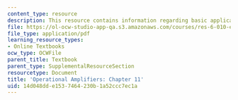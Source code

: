```yaml
---
content_type: resource
description: This resource contains information regarding basic applications.
file: https://ol-ocw-studio-app-qa.s3.amazonaws.com/courses/res-6-010-electronic-feedback-systems-spring-2013/14d048dde1537464230b1a52ccc7ec1a_MITRES_6-010S13_chap11.pdf
file_type: application/pdf
learning_resource_types:
- Online Textbooks
ocw_type: OCWFile
parent_title: Textbook
parent_type: SupplementalResourceSection
resourcetype: Document
title: 'Operational Amplifiers: Chapter 11'
uid: 14d048dd-e153-7464-230b-1a52ccc7ec1a
---
```

